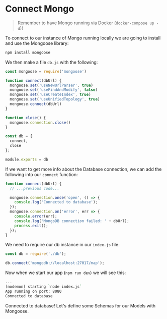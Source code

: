 # Connect Mongo

> Remember to have Mongo running via Docker (`docker-compose up -d`)!

To connect to our instance of Mongo running locally we are going to install and use the Mongoose library:
```bash
npm install mongoose
```

We then make a file `db.js` with the following:
```js
const mongoose = require('mongoose')

function connect(dbUrl) {
  mongoose.set('useNewUrlParser', true)
  mongoose.set('useFindAndModify', false)
  mongoose.set('useCreateIndex', true)
  mongoose.set('useUnifiedTopology', true)
  mongoose.connect(dbUrl)
}

function close() {
  mongoose.connection.close()
}

const db = {
  connect,
  close
};

module.exports = db
```

If we want to get more info about the Database connection, we can add the following into our `connect` function:
```js
function connect(dbUrl) {
  // ...previous code...

  mongoose.connection.once('open', () => {
    console.log('Connected to database');
  });
  mongoose.connection.on('error', err => {
    console.error(err);
    console.log('MongoDB connection failed: ' + dbUrl);
    process.exit();
  });
}
```

We need to require our db instance in our `index.js` file:
```js
const db = require('./db');

db.connect('mongodb://localhost:27017/map');
```

Now when we start our app (`npm run dev`) we will see this:
```bash
...
[nodemon] starting `node index.js`
App running on port: 8080
Connected to database
```
Connected to database! Let's define some Schemas for our Models with Mongoose.